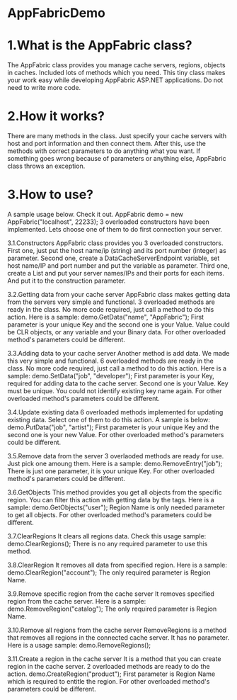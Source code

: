 AppFabricDemo
=============

1.What is the AppFabric class?
=============
The AppFabric class provides you manage cache servers, regions, objects in caches. Included lots of methods which you need. This tiny class makes your work easy while developing AppFabric ASP.NET applications. Do not need to write more code.

2.How it works?
=============
There are many methods in the class. Just specify your cache servers with host and port information and then connect them. After this, use the methods with correct parameters to do anything what you want. If something goes wrong because of parameters or anything else, AppFabric class throws an exception.

3.How to use?
=============
A sample usage below. Check it out.
AppFabric demo = new AppFabric("localhost", 22233);
3 overloaded constructors have been implemented. Lets choose one of them to do first connection your server.

3.1.Constructors
AppFabric class provides you 3 overloaded constructors.
First one, just put the host name/ip (string) and its port number (integer) as parameter.
Second one, create a DataCacheServerEndpoint variable, set host name/IP and port number and put the variable as parameter.
Third one, create a List<DataCacheServerEndpoint> and put your server names/IPs and their ports for each items. And put it to the construction parameter.

3.2.Getting data from your cache server
AppFabric class makes getting data from the servers very simple and functional. 3 overloaded methods are ready in the class. No more code required, just call a method to do this action. Here is a sample:
demo.GetData("name", "AppFabric");
First parameter is your unique Key and the second one is your Value. Value could be CLR objects, or any variable and your Binary data.
For other overloaded method's parameters could be different.

3.3.Adding data to your cache server
Another method is add data. We made this very simple and functional. 6 overloaded methods are ready in the class. No more code required, just call a method to do this action. Here is a sample:
demo.SetData("job", "developer");
First parameter is your Key, required for adding data to the cache server. Second one is your Value. Key must be unique. You could not identify existing key name again.
For other overloaded method's parameters could be different.

3.4.Update existing data
6 overloaded methods implemented for updating existing data. Select one of them to do this action. A sample is below:
demo.PutData("job", "artist");
First parameter is your unique Key and the second one is your new Value.
For other overloaded method's parameters could be different.

3.5.Remove data from the server
3 overlaoded methods are ready for use. Just pick one amoung them. Here is a sample:
demo.RemoveEntry("job");
There is just one parameter, it is your unique Key.
For other overloaded method's parameters could be different.

3.6.GetObjects
This method provides you get all objects from the specific region. You can filter this action with getting data by the tags. Here is a sample:
demo.GetObjects("user");
Region Name is only needed parameter to get all objects.
For other overloaded method's parameters could be different.

3.7.ClearRegions
It clears all regions data. Check this usage sample:
demo.ClearRegions();
There is no any required parameter to use this method.

3.8.ClearRegion
It removes all data from specified region. Here is a sample:
demo.ClearRegion("account");
The only required parameter is Region Name.

3.9.Remove specific region from the cache server
It removes specified region from the cache server. Here is a sample:
demo.RemoveRegion("catalog");
The only required parameter is Region Name.

3.10.Remove all regions from the cache server
RemoveRegions is a method that removes all regions in the connected cache server. It has no parameter. Here is a usage sample:
demo.RemoveRegions();

3.11.Create a region in the cache server
It is a method that you can create region in the cache server. 2 overloaded methods are ready to do the action.
demo.CreateRegion("product");
First parameter is Region Name which is required to entitle the region.
For other overloaded method's parameters could be different.
